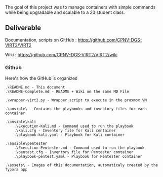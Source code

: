 The goal of this project was to manage containers with simple commands while being upgradable and scalable to a 20 student class.

## Deliverable

Documentation, scripts on GitHub : https://github.com/CPNV-DGS-VIRT2/VIRT2

Wiki : https://github.com/CPNV-DGS-VIRT2/VIRT2/wiki

### Github

Here's how the GitHub is organized

```
.\README.md - This document
.\README-Complete.md - README + Wiki on the same MD File

.\wrapper-virt2.py - Wrapper script to execute in the proxmox VM

.\ansible\ - Contains the playbooks and inventory files for each container

.\ansible\kali
	.\Execution-Kali.md - Command used to run the playbook
	.\kali.cfg - Inventory file for Kali container
	.\playbook-kali.yaml - Playbook for Kali container

.\ansible\pentester
	.\Execution-Pentester.md - Command used to run the playbook
	.\pentest.cfg - Inventory file for Pentester container
	.\playbook-pentest.yaml - Playbook for Pentester container

.\assets\ - Images of this documentation, automaticaly created by the Typora app
```

